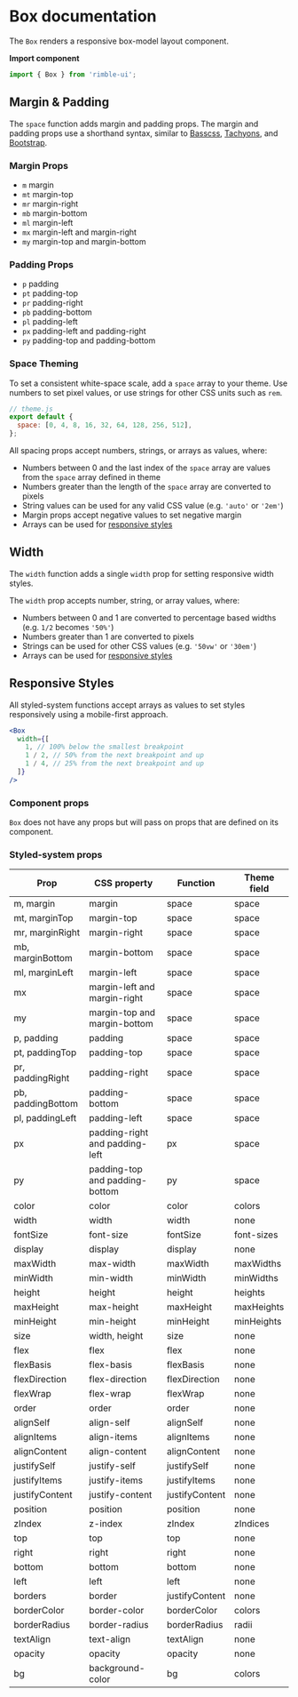 # Box documentation

The `Box` renders a responsive box-model layout component.

**Import component**

```jsx
import { Box } from 'rimble-ui';
```

<!-- STORY -->

## Margin & Padding

The `space` function adds margin and padding props.
The margin and padding props use a shorthand syntax, similar to
[Basscss][basscss], [Tachyons][tachyons], and [Bootstrap][bootstrap].

[basscss]: http://basscss.com/#basscss-margin
[tachyons]: http://tachyons.io/docs/layout/spacing/
[bootstrap]: https://getbootstrap.com/docs/4.1/utilities/spacing/

### Margin Props

- `m` margin
- `mt` margin-top
- `mr` margin-right
- `mb` margin-bottom
- `ml` margin-left
- `mx` margin-left and margin-right
- `my` margin-top and margin-bottom

### Padding Props

- `p` padding
- `pt` padding-top
- `pr` padding-right
- `pb` padding-bottom
- `pl` padding-left
- `px` padding-left and padding-right
- `py` padding-top and padding-bottom

### Space Theming

To set a consistent white-space scale, add a `space` array to your theme.
Use numbers to set pixel values, or use strings for other CSS units such as `rem`.

```js
// theme.js
export default {
  space: [0, 4, 8, 16, 32, 64, 128, 256, 512],
};
```

All spacing props accept numbers, strings, or arrays as values, where:

- Numbers between 0 and the last index of the `space` array are values from the `space` array defined in theme
- Numbers greater than the length of the `space` array are converted to pixels
- String values can be used for any valid CSS value (e.g. `'auto'` or `'2em'`)
- Margin props accept negative values to set negative margin
- Arrays can be used for [responsive styles](#responsive-styles)

## Width

The `width` function adds a single `width` prop for setting responsive width styles.

The `width` prop accepts number, string, or array values, where:

- Numbers between 0 and 1 are converted to percentage based widths (e.g. `1/2` becomes `'50%'`)
- Numbers greater than 1 are converted to pixels
- Strings can be used for other CSS values (e.g. `'50vw'` or `'30em'`)
- Arrays can be used for [responsive styles](#responsive-styles)

## Responsive Styles

All styled-system functions accept arrays as values to set styles responsively using a mobile-first approach.

```jsx
<Box
  width={[
    1, // 100% below the smallest breakpoint
    1 / 2, // 50% from the next breakpoint and up
    1 / 4, // 25% from the next breakpoint and up
  ]}
/>
```

### Component props

`Box` does not have any props but will pass on props that are defined on its component.

### Styled-system props

| Prop              | CSS property                   | Function       | Theme field |
| ----------------- | ------------------------------ | -------------- | ----------- |
| m, margin         | margin                         | space          | space       |
| mt, marginTop     | margin-top                     | space          | space       |
| mr, marginRight   | margin-right                   | space          | space       |
| mb, marginBottom  | margin-bottom                  | space          | space       |
| ml, marginLeft    | margin-left                    | space          | space       |
| mx                | margin-left and margin-right   | space          | space       |
| my                | margin-top and margin-bottom   | space          | space       |
| p, padding        | padding                        | space          | space       |
| pt, paddingTop    | padding-top                    | space          | space       |
| pr, paddingRight  | padding-right                  | space          | space       |
| pb, paddingBottom | padding-bottom                 | space          | space       |
| pl, paddingLeft   | padding-left                   | space          | space       |
| px                | padding-right and padding-left | px             | space       |
| py                | padding-top and padding-bottom | py             | space       |
| color             | color                          | color          | colors      |
| width             | width                          | width          | none        |
| fontSize          | font-size                      | fontSize       | font-sizes  |
| display           | display                        | display        | none        |
| maxWidth          | max-width                      | maxWidth       | maxWidths   |
| minWidth          | min-width                      | minWidth       | minWidths   |
| height            | height                         | height         | heights     |
| maxHeight         | max-height                     | maxHeight      | maxHeights  |
| minHeight         | min-height                     | minHeight      | minHeights  |
| size              | width, height                  | size           | none        |
| flex              | flex                           | flex           | none        |
| flexBasis         | flex-basis                     | flexBasis      | none        |
| flexDirection     | flex-direction                 | flexDirection  | none        |
| flexWrap          | flex-wrap                      | flexWrap       | none        |
| order             | order                          | order          | none        |
| alignSelf         | align-self                     | alignSelf      | none        |
| alignItems        | align-items                    | alignItems     | none        |
| alignContent      | align-content                  | alignContent   | none        |
| justifySelf       | justify-self                   | justifySelf    | none        |
| justifyItems      | justify-items                  | justifyItems   | none        |
| justifyContent    | justify-content                | justifyContent | none        |
| position          | position                       | position       | none        |
| zIndex            | z-index                        | zIndex         | zIndices    |
| top               | top                            | top            | none        |
| right             | right                          | right          | none        |
| bottom            | bottom                         | bottom         | none        |
| left              | left                           | left           | none        |
| borders           | border                         | justifyContent | none        |
| borderColor       | border-color                   | borderColor    | colors      |
| borderRadius      | border-radius                  | borderRadius   | radii       |
| textAlign         | text-align                     | textAlign      | none        |
| opacity           | opacity                        | opacity        | none        |
| bg                | background-color               | bg             | colors      |
